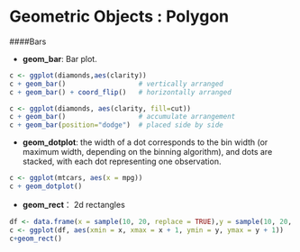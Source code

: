 Geometric Objects : Polygon
=============
####Bars
* **geom_bar**: Bar plot.
```R
c <- ggplot(diamonds,aes(clarity))
c + geom_bar()                  # vertically arranged
c + geom_bar() + coord_flip()   # horizontally arranged
```
```R
c <- ggplot(diamonds, aes(clarity, fill=cut))
c + geom_bar()                  # accumulate arrangement
c + geom_bar(position="dodge")  # placed side by side
```

* **geom_dotplot**: the width of a dot corresponds to the bin width (or maximum width, depending on the binning algorithm), and dots are stacked, with each dot representing one observation.
```R
c <- ggplot(mtcars, aes(x = mpg))
c + geom_dotplot()
```
* **geom_rect**： 2d rectangles
```R
df <- data.frame(x = sample(10, 20, replace = TRUE),y = sample(10, 20, replace = TRUE))
c <- ggplot(df, aes(xmin = x, xmax = x + 1, ymin = y, ymax = y + 1))
c+geom_rect()
```

